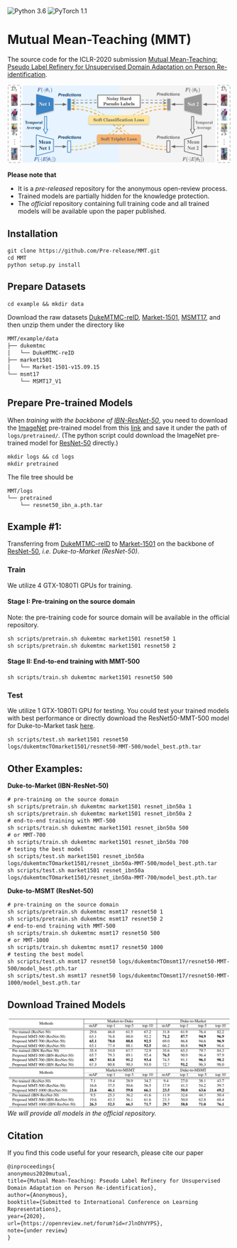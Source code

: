![Python 3.6](https://img.shields.io/badge/Python-3.6-blue.svg)
![PyTorch 1.1](https://img.shields.io/badge/PyTorch-1.1-yellow.svg)

# Mutual Mean-Teaching (MMT)

The source code for the ICLR-2020 submission
[Mutual Mean-Teaching: Pseudo Label Refinery for Unsupervised Domain Adaptation on Person Re-identification](https://openreview.net/forum?id=rJlnOhVYPS).

![framework](figs/framework.png)

**Please note that**
+ It is a *pre-released* repository for the anonymous open-review process.
+ Trained models are partially hidden for the knowledge protection.
+ The *official* repository containing full training code and all trained models will be available upon the paper published.


## Installation

```shell
git clone https://github.com/Pre-release/MMT.git
cd MMT
python setup.py install
```

## Prepare Datasets

```shell
cd example && mkdir data
```
Download the raw datasets [DukeMTMC-reID](https://arxiv.org/abs/1609.01775), [Market-1501](https://www.cv-foundation.org/openaccess/content_iccv_2015/papers/Zheng_Scalable_Person_Re-Identification_ICCV_2015_paper.pdf), [MSMT17](https://arxiv.org/abs/1711.08565),
and then unzip them under the directory like
```
MMT/example/data
├── dukemtmc
│   └── DukeMTMC-reID
├── market1501
│   └── Market-1501-v15.09.15
└── msmt17
    └── MSMT17_V1
```

## Prepare Pre-trained Models
When *training with the backbone of [IBN-ResNet-50](https://arxiv.org/abs/1807.09441)*, you need to download the [ImageNet](http://www.image-net.org/) pre-trained model from this [link](https://github.com/XingangPan/IBN-Net#testing) and save it under the path of `logs/pretrained/`.
(The python script could download the ImageNet pre-trained model for [ResNet-50](https://arxiv.org/abs/1512.03385) directly.)
```shell
mkdir logs && cd logs
mkdir pretrained
```
The file tree should be
```
MMT/logs
└── pretrained
    └── resnet50_ibn_a.pth.tar
```

## Example #1:
Transferring from [DukeMTMC-reID](https://arxiv.org/abs/1609.01775) to [Market-1501](https://www.cv-foundation.org/openaccess/content_iccv_2015/papers/Zheng_Scalable_Person_Re-Identification_ICCV_2015_paper.pdf) on the backbone of [ResNet-50](https://arxiv.org/abs/1512.03385), *i.e. Duke-to-Market (ResNet-50)*.

### Train
We utilize 4 GTX-1080TI GPUs for training.

#### Stage I: Pre-training on the source domain
Note: the pre-training code for source domain will be available in the official repository.
```shell
sh scripts/pretrain.sh dukemtmc market1501 resnet50 1
sh scripts/pretrain.sh dukemtmc market1501 resnet50 2
```

#### Stage II: End-to-end training with MMT-500

```shell
sh scripts/train.sh dukemtmc market1501 resnet50 500
```

### Test
We utilize 1 GTX-1080TI GPU for testing.
You could test your trained models with best performance or directly download the ResNet50-MMT-500 model for Duke-to-Market task [here](https://drive.google.com/open?id=1gtv_jjtRfFXaygznHh24SmXLX7inEaG8).
```shell
sh scripts/test.sh market1501 resnet50 logs/dukemtmcTOmarket1501/resnet50-MMT-500/model_best.pth.tar
```

## Other Examples:
**Duke-to-Market (IBN-ResNet-50)**
```shell
# pre-training on the source domain
sh scripts/pretrain.sh dukemtmc market1501 resnet_ibn50a 1
sh scripts/pretrain.sh dukemtmc market1501 resnet_ibn50a 2
# end-to-end training with MMT-500
sh scripts/train.sh dukemtmc market1501 resnet_ibn50a 500
# or MMT-700
sh scripts/train.sh dukemtmc market1501 resnet_ibn50a 700
# testing the best model
sh scripts/test.sh market1501 resnet_ibn50a logs/dukemtmcTOmarket1501/resnet_ibn50a-MMT-500/model_best.pth.tar
sh scripts/test.sh market1501 resnet_ibn50a logs/dukemtmcTOmarket1501/resnet_ibn50a-MMT-700/model_best.pth.tar
```
**Duke-to-MSMT (ResNet-50)**
```shell
# pre-training on the source domain
sh scripts/pretrain.sh dukemtmc msmt17 resnet50 1
sh scripts/pretrain.sh dukemtmc msmt17 resnet50 2
# end-to-end training with MMT-500
sh scripts/train.sh dukemtmc msmt17 resnet50 500
# or MMT-1000
sh scripts/train.sh dukemtmc msmt17 resnet50 1000
# testing the best model
sh scripts/test.sh msmt17 resnet50 logs/dukemtmcTOmsmt17/resnet50-MMT-500/model_best.pth.tar
sh scripts/test.sh msmt17 resnet50 logs/dukemtmcTOmsmt17/resnet50-MMT-1000/model_best.pth.tar
```


## Download Trained Models
![results](figs/results.png)
*We will provide all models in the official repository.* 

## Citation
If you find this code useful for your research, please cite our paper
```
@inproceedings{
anonymous2020mutual,
title={Mutual Mean-Teaching: Pseudo Label Refinery for Unsupervised Domain Adaptation on Person Re-identification},
author={Anonymous},
booktitle={Submitted to International Conference on Learning Representations},
year={2020},
url={https://openreview.net/forum?id=rJlnOhVYPS},
note={under review}
}
```
